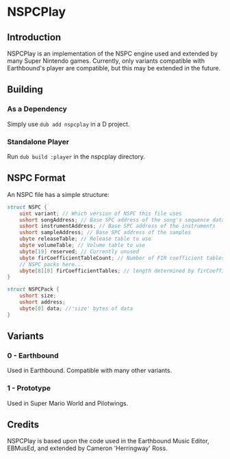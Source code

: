 # NSPCPlay

## Introduction

NSPCPlay is an implementation of the NSPC engine used and extended by many Super Nintendo games. Currently, only variants compatible with Earthbound's player are compatible, but this may be extended in the future.

## Building

### As a Dependency

Simply use `dub add nspcplay` in a D project.

### Standalone Player

Run `dub build :player` in the nspcplay directory.

## NSPC Format

An NSPC file has a simple structure:

```d
struct NSPC {
	uint variant; // Which version of NSPC this file uses
	ushort songAddress; // Base SPC address of the song's sequence data
	ushort instrumentAddress; // Base SPC address of the instruments
	ushort sampleAddress; // Base SPC address of the samples
	ubyte releaseTable; // Release table to use
	ubyte volumeTable; // Volume table to use
	ubyte[19] reserved; // Currently unused
	ubyte firCoefficientTableCount; // Number of FIR coefficient tables in this file
	// NSPC packs here...
	ubyte[8][0] firCoefficientTables; // length determined by firCoefficientTableCount
}

struct NSPCPack {
	ushort size;
	ushort address;
	ubyte[0] data; //'size' bytes of data
}

```

## Variants

### 0 - Earthbound

Used in Earthbound. Compatible with many other variants.

### 1 - Prototype

Used in Super Mario World and Pilotwings.

## Credits

NSPCPlay is based upon the code used in the Earthbound Music Editor, EBMusEd, and extended by Cameron 'Herringway' Ross.
